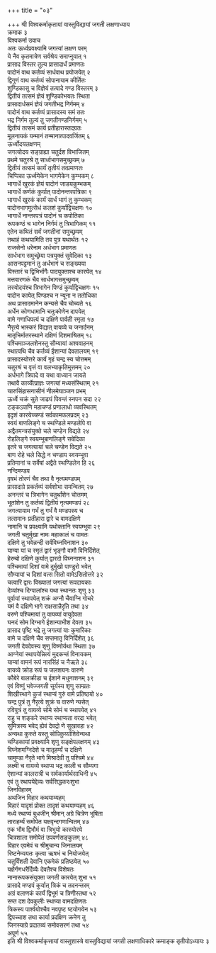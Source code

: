 +++
title = "०३"

+++
श्री विश्वकर्माकृतायां वास्तुविद्यायां जगती लक्षणाध्याय   
क्रमाक ३  
विश्वकर्मा उवाच  
अतः ऊर्ध्वप्रवक्ष्यामि जगत्यां लक्षण परम्  
ये नैव कृतमात्रेण सर्वश्रेय समाप्नुयात् १  
प्रासाद विस्तर तुल्य प्रासादार्धं प्रमाणतः  
पादोनं वाथ कर्तव्यं सार्धवाथ प्रयोजयेत् २  
द्विगुणं वाथ कर्तव्यं सोपानायाम कीर्तितः  
शुण्डिकासु च विज्ञेयं तत्पादे गण्ड विस्तरम् ३  
द्वितीयं तत्समं ज्ञेयं शुण्डिकोभयतः स्थिता  
प्रासादार्धसमं ज्ञेयं जगतीभद्र निर्गमम् ४  
पादोनं वाथ कर्तव्यं प्रासादस्य समं ततः  
भद्र निर्गम तुल्यं तु जगतीगण्डनिर्गमम् ५  
द्वितीयं तत्समं कार्य प्रतीहारास्तदग्रतः  
मूलनायकं यन्मानं तन्मानात्पादवर्जितम् ६  
ऊर्ध्वोदयलक्षणम्  
जगत्योदय सङ्ग्राह्या चतुर्दश विभाजितम्   
प्रथमे चतुरश्रे तु सार्ध्वभागसमुच्छ्रयम् ७  
द्वितीयं तत्समं कार्यं तृतीयं तत्प्रमाणतः  
चिप्पिका ऊर्ध्वमेकेन भागमेकेन कुम्भकम् ८  
भागार्धे खुरकं ज्ञेयं पादोनं जाडयकुम्भकम्  
भागार्धे कर्णकं कुर्यात् पादोनन्तरपत्रिका ९  
भागार्धं खुरकं कार्यं सार्धं भागं तु कुम्भकम्  
पादोनभागमुत्सेधं कलशं कुर्याद्विचक्षणः १०  
भागार्धे नान्तरपत्रं पादोनं च कपोतिका  
रूपकण्ठं च भागेन निर्गमं तु त्रिभागिकम् ११  
एतेन कथितं सर्वं जगतीनां समुच्छ्रयम्  
तथाहं कथयामिति तव पुत्र यथार्थतः १२  
राजसेनो धरेनाम अर्धभाग प्रमाणतः   
सार्धभाग समुच्छ्रेया पत्रयुक्तं सुवेदिका १३  
आसनपट्टमानं तु अर्धभागं च सङ्ख्यया  
विस्तारं च द्विभिर्भागैः पादयुक्ताश्च कारयेत् १४  
मत्तवारणकं चैव सार्धभागसमुच्छ्रयम्  
तस्योदयंश्च त्रिभागेन पिण्डं कुर्याद्विचक्षणः १५  
पादोन कायेत् पिण्डश्च न न्यूना न ततोधिका  
अथ प्रासादमानेन कन्यसे चैव चोच्यते १६  
अर्धेन कोणधामानि चतुःकोणेन दापयेत्  
वामे गणाधिपत्यं च दक्षिणे पार्वती स्मृता १७  
नैरृत्ये भास्करं विद्यात् वायव्ये च जनार्दनम्  
मातृभिर्मातरस्थाने दक्षिणं दिशमाश्रितम् १८  
पश्चिमाञ्जलशेनस्तु सौम्यायां अश्ववाहनम्  
स्थात्पथि चैव कर्तव्यं ईशान्यां देवतालयम् १९  
प्रासादस्योत्तरे कार्यं गृहं चन्द्र स्य चोत्तमम्  
चतुरश्रं च वृत्तं वा वलभ्याकृतिमुत्तमम् २०  
अर्धभागे त्रिपादे वा यथा वाध्यान जायते  
तथावै कार्य्येत्प्राज्ञः जगत्यां मध्यसंस्थितम् २१  
चारुसिंहासनासीनं नीलमेघाञ्जन प्रभम्  
ऊर्ध्वे चक्रं सुते जाढ्यं पिवन्तं स्नपन सदा २२  
टङ्कऽपाणि महाचण्डं प्रणालाधो व्यवस्थितम्  
इदृशं कारयेच्चण्डं सर्वकामफलप्रदम् २३  
स्वयं बाणलिङ्गे च स्थण्डिले मण्डलेपि वा  
अद्वैतमन्त्रसंयुक्ते चले चण्डेन विद्यते २४  
रोहलिङ्गे स्वयम्भूबाणलिङ्गे सवेदिका  
इतरे च जगत्यायां चले चण्डेन विद्यते २५  
बाण रोहे चले सिद्धे न चण्डाय स्वयम्भूवा  
प्रतिमानां च सर्वेषां अद्वैते स्थण्डिलेन हि २६  
नन्दिमण्डप  
वृषभं तोरणं चैव तथा वै नृत्यमण्डपम्  
प्रासादाग्रे प्रकर्तव्यं सर्वशोभा समन्वितम् २७  
अनन्तरं च त्रिभागेन चतुर्थांशेन चोत्तमम्  
भूतांशेन तु कर्तव्यं द्वितीयं नृत्यमण्डपं २८  
जगत्यायाम गर्भं तु गर्भं वै मण्डपस्य च  
तत्समानः प्रतीहारा द्वारे च वामदक्षिणे  
नामानि च प्रवक्ष्यामि यथोक्तानि स्वयम्भुवा २९  
जगती चतुर्मुखा नामः महाकालं च वामतः  
दक्षिणे तु भवेन्नन्दी सर्वविघ्नविनाशन ३०  
याम्या यां च स्मृतं द्वारं भृङ्गौ वामौ विनिर्दिशेत्  
हेरम्बो दक्षिणे कुर्यात् द्वारदो विघ्ननाशन ३१  
पश्चिमायां दिशां वामे दुर्मुखो पाण्डुरो भवेत्  
सौम्यायां च दिशां वत्स सितो वामेऽसितोत्तरे ३२  
चत्वारि द्वारः विख्यातां जगत्यां रूपदायकाः  
देव्यांश्च दिग्पालांश्च यथा स्थानतः शृणु ३३  
पूर्वायां स्थापयेत् शक्रं अग्नौ चैवाग्नि गोचरे  
यमं वै दक्षिणे भागे राक्षसान्नैरृति तथा ३४  
वरुणे पश्चिमायां तु वायव्यां वायुदेवता  
घनदं सोम दिग्भागे ईशान्याभीश देवता ३५  
प्रासाद पृष्टि भद्रे तु जगत्यां याः कुमारिकाः  
वामे च दक्षिणे चैव सप्तमातृ विनिर्दिशेत् ३६  
जगती देवदेवस्य शृणु विष्णोर्यथा स्थिता ३७  
आग्नेयां स्थापयेन्नित्यं मुदकन्तं विनायकम्  
याम्यां वामनं रूपं नारसिंहं च नैऋते ३८  
वायव्ये क्रोड रूपं च जलशयनः वारुणे  
कौबेरे बालक्रीडा च ईशाने मधुनाशनम् ३९  
एवं विष्णुं भवेज्जगती सूर्यस्य शृणु साम्प्रतः  
शिखीस्थाने कुजं स्थाप्यं गुरुं वामे प्रतिष्ठयो ४०  
चन्द्र पुत्रं तु नैरृत्ये शुक्रं च वारुणे न्यसेत्  
रविपुत्रं तु वायव्ये सोमे सोमं च स्थापयेत् ४१  
राहु च शङ्करे स्थाप्य स्थाप्यता वरदा भवेत्  
सुमित्रस्य भवेद् ह्येवं देवद्रो णे सुखावहा ४२  
अन्यथा कुरुते यस्तु सोपिकुर्य्याशिवेन्यथा  
चण्डिकायां प्रवक्ष्यामि शृणु सङ्क्षेपलक्षणम् ४३  
विघ्नेशमग्निदेशे च मातृहर्म्यं च दक्षिणे  
चामुण्डा नैरृते भागे मिश्रादेवी तु पश्चिमे ४४  
लक्ष्मी च वायव्ये स्थाप्य भद्र काली च सौम्यगा  
ऐशान्यां कालरात्री च सर्वकार्यार्थसाधिनी ४५  
एवं तु स्थापयेद्देव्यः सर्वसिद्धकरःशुभा  
जिनविहारम्  
अथजिन विहार कथयाम्यहम्  
विहारं यादृशं प्रोक्त तादृशं कथयाम्यहम् ४६  
मध्ये स्थाप्यं बुधजीन् श्रीमान् अग्रे चित्रेण भूषिता  
ताराहर्म्यं समोपेत यक्षवृन्दगणान्वितम् ४७  
एक भौम द्विभौमं वा त्रिभुयो कास्योरये  
चित्रशाला समोपेतं उपवर्णसङ्कुलम् ४८  
विहार एवमेवं च श्रीमुचान्य जिनालयम्  
रिष्टनेम्ययतः कृत्वा ऋषभं च नियोजयेत्  
चतुर्विंशती देवानि एकमेकं प्रतिष्ठयेत् ५०  
यक्षैर्गणधरैर्दिव्यैः देवतैश्च विशेषतः  
नानारूपकसंयुक्ता जगती कारयेत् शुभा ५१  
प्रासादे मण्डपं कुर्यात् त्रिकं च तदनन्तरम्   
अग्रं वलाणकं कार्यं द्विभूमं च त्रिणीस्तथा ५२  
सप्त दश देवकुलीः स्थाप्या वामदक्षिणतः  
त्रिकस्य पार्श्वयोश्चैव नवपृष्ट ष्टयोगयेन ५३  
द्विपच्चाश तथा कार्या प्रदक्षिण क्रमेण तु  
जिनस्याग्रे प्रदातव्यं समोवसरणं तथा ५४  
अपूर्ण ५५  
इति श्री विश्वकर्माकृत्तायां वास्तुशास्त्रे वास्तुविद्यायां जगती
लक्षणाधिकारे क्रमाङ्क तृतीयोऽध्यायः ३  
   
